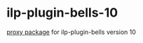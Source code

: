 # ilp-plugin-bells-10
[proxy package](https://github.com/npm/npm/issues/5499#issuecomment-71089080) for ilp-plugin-bells version 10
